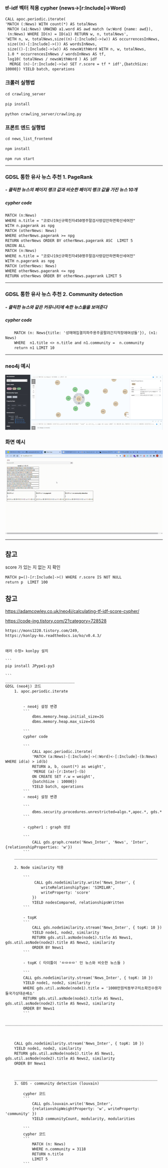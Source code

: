 
### tf-idf 벡터 적용 cypher (news->[r:Include]->Word)
```
CALL apoc.periodic.iterate(
'MATCH (:News) WITH count(*) AS totalNews 
 MATCH (a1:News) UNWIND a1.word AS awd match (w:Word {name: awd}),
 (n:News) WHERE ID(n) = ID(a1) RETURN w, n, totalNews',
'WITH n, w, totalNews,size((n)-[:Include]->(w)) AS occurrencesInNews, 
 size((n)-[:Include]->()) AS wordsInNews, 
 size(()-[:Include]->(w)) AS newsWithWord WITH n, w, totalNews, 
 1.0 * occurrencesInNews / wordsInNews AS tf, 
 log10( totalNews / newsWithWord ) AS idf 
  MERGE (n)-[r:Include]->(w) SET r.score = tf * idf',{batchSize: 10000}) YIELD batch, operations
```



### 크롤러 실행법

```
cd crawling_server

pip install 

python crawling_server/crawling.py

```

### 프론트 엔드 실행법

```
cd news_list_frontend

npm install

npm run start
```
__________________________________________________

### GDSL 통한 유사 뉴스 추천  1. PageRank
##### - 클릭한 뉴스의 페이지 랭크 값과 비슷한 페이지 랭크 값을 가진 뉴스 10개 
##### cypher code 

```
MATCH (n:News)
WHERE n.title = "코로나19신규확진자450명주말검사량감안하면확산세여전" 
WITH n.pagerank as npg
MATCH (otherNews: News)
WHERE otherNews.pagerank >= npg 
RETURN otherNews ORDER BY otherNews.pagerank ASC  LIMIT 5
UNION ALL
MATCH (n:News)
WHERE n.title = "코로나19신규확진자450명주말검사량감안하면확산세여전" 
WITH n.pagerank as npg
MATCH (otherNews: News)
WHERE otherNews.pagerank <= npg 
RETURN otherNews ORDER BY otherNews.pagerank LIMIT 5
```
______________________________________________________

### GDSL 통한 유사 뉴스 추천  2. Community detection
##### - 클릭한 뉴스와 같은  커뮤니티에 속한 뉴스들을 보여준다
##### cypher code 

```
    MATCH (n: News{title: '성매매집결지파주용주골팔려간지적장애여성들'}), (n1: News)
    WHERE  n1.title <> n.title and n1.community =  n.community
    return n1 LIMIT 10
```

______________________________


### neo4j  예시
![캡처](/file_for_github_readmd/pic111.jpg)

### 화면  예시
![capture](/file_for_github_readmd/1026_과제화면.gif)



______________________

## 참고 
score 가 있는 지 없는 지 확인 
```
MATCH p=()-[r:Include]->() WHERE r.score IS NOT NULL
return p  LIMIT 100
```

## 참고
   https://adamcowley.co.uk/neo4j/calculating-tf-idf-score-cypher/


   https://code-ing.tistory.com/2?category=728528
    
    https://mons1220.tistory.com/249,
    https://konlpy-ko.readthedocs.io/ko/v0.4.3/


    에러 수정> konlpy 설치

    ```
    pip install JPype1-py3
    
    ```
    _______________________________
    GDSL (neo4j) 코드
        1. apoc.periodic.iterate


            - neo4j 설정 변경
            ```
                dbms.memory.heap.initial_size=2G
                dbms.memory.heap.max_size=5G

            ```
            cypher code 

            ```
                CALL apoc.periodic.iterate(
                'MATCH (a:News)-[:Include]->(:Word)<-[:Include]-(b:News) WHERE id(a) > id(b)
                RETURN a, b, count(*) as weight',
                'MERGE (a)-[r:Inter]-(b)
                ON CREATE SET r.w = weight',
                {batchSize : 10000})
                YIELD batch, operations
            ```
            - neo4j 설정 변경
            
            ```
                dbms.security.procedures.unrestricted=algo.*,apoc.*, gds.*
            ```

            - cypher1 : graph 생성

            ```
                CALL gds.graph.create('News_Inter', 'News', 'Inter', {relationshipProperties: 'w'})
            ```
        ________________________________________________________________

        2. Node similarity 적용 
            
            ```
                 CALL gds.nodeSimilarity.write('News_Inter', {
                    writeRelationshipType: 'SIMILAR',
                    writeProperty: 'score'
                })
                YIELD nodesCompared, relationshipsWritten
            ```

            - topK 
            ```
                CALL gds.nodeSimilarity.stream('News_Inter', { topK: 10 })
                YIELD node1, node2, similarity
                RETURN gds.util.asNode(node1).title AS News1, gds.util.asNode(node2).title AS News2, similarity
                ORDER BY News1
            ```

            - topK ( 타이틀이 'ㅁㅁㅁㅁ' 인 뉴스와 비슷한 뉴스들 )
            
            ```
            CALL gds.nodeSimilarity.stream('News_Inter', { topK: 10 })
            YIELD node1, node2, similarity
            WHERE gds.util.asNode(node1).title = '1000만원씩동부구치소확진수용자들국가상대손배소'
            RETURN gds.util.asNode(node1).title AS News1, gds.util.asNode(node2).title AS News2, similarity
            ORDER BY News1
            ```
        _____________________________________________________________________________________________________
        
       

        CALL gds.nodeSimilarity.stream('News_Inter', { topK: 10 })
        YIELD node1, node2, similarity
        RETURN gds.util.asNode(node1).title AS News1, gds.util.asNode(node2).title AS News2, similarity
        ORDER BY News1


        ________________________________________________________________
        3. GDS - community detection (louvain)

            cypher 코드
            ```
                CALL gds.louvain.write('News_Inter', 
                {relationshipWeightProperty: 'w', writeProperty: 'community' })
                YIELD communityCount, modularity, modularities

            ```
            cypher 코드 
            ```
                MATCH (n: News)
                WHERE n.community = 3118
                RETURN n.title
                LIMIT 5 
            ```
